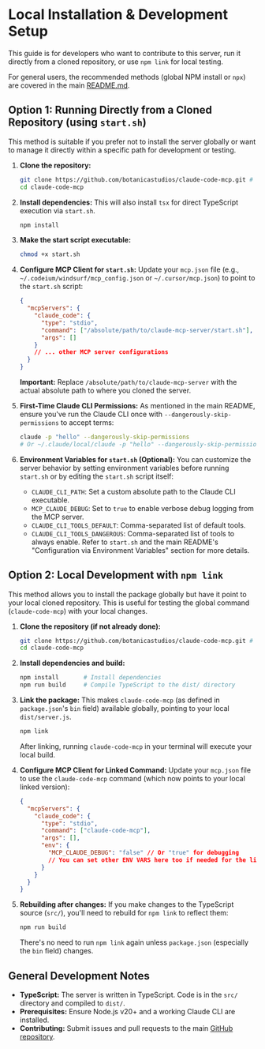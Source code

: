 # Local Installation & Development Setup

This guide is for developers who want to contribute to this server, run it directly from a cloned repository, or use `npm link` for local testing.

For general users, the recommended methods (global NPM install or `npx`) are covered in the main [README.md](../README.md).

## Option 1: Running Directly from a Cloned Repository (using `start.sh`)

This method is suitable if you prefer not to install the server globally or want to manage it directly within a specific path for development or testing.

1.  **Clone the repository:**

    ```bash
    git clone https://github.com/botanicastudios/claude-code-mcp.git # Or your fork/actual repo URL
    cd claude-code-mcp
    ```

2.  **Install dependencies:**
    This will also install `tsx` for direct TypeScript execution via `start.sh`.

    ```bash
    npm install
    ```

3.  **Make the start script executable:**

    ```bash
    chmod +x start.sh
    ```

4.  **Configure MCP Client for `start.sh`:**
    Update your `mcp.json` file (e.g., `~/.codeium/windsurf/mcp_config.json` or `~/.cursor/mcp.json`) to point to the `start.sh` script:

    ```json
    {
      "mcpServers": {
        "claude_code": {
          "type": "stdio",
          "command": ["/absolute/path/to/claude-mcp-server/start.sh"],
          "args": []
        }
        // ... other MCP server configurations
      }
    }
    ```

    **Important:** Replace `/absolute/path/to/claude-mcp-server` with the actual absolute path to where you cloned the server.

5.  **First-Time Claude CLI Permissions:**
    As mentioned in the main README, ensure you've run the Claude CLI once with `--dangerously-skip-permissions` to accept terms:

    ```bash
    claude -p "hello" --dangerously-skip-permissions
    # Or ~/.claude/local/claude -p "hello" --dangerously-skip-permissions
    ```

6.  **Environment Variables for `start.sh` (Optional):**
    You can customize the server behavior by setting environment variables before running `start.sh` or by editing the `start.sh` script itself:
    - `CLAUDE_CLI_PATH`: Set a custom absolute path to the Claude CLI executable.
    - `MCP_CLAUDE_DEBUG`: Set to `true` to enable verbose debug logging from the MCP server.
    - `CLAUDE_CLI_TOOLS_DEFAULT`: Comma-separated list of default tools.
    - `CLAUDE_CLI_TOOLS_DANGEROUS`: Comma-separated list of tools to always enable.
      Refer to `start.sh` and the main README's "Configuration via Environment Variables" section for more details.

## Option 2: Local Development with `npm link`

This method allows you to install the package globally but have it point to your local cloned repository. This is useful for testing the global command (`claude-code-mcp`) with your local changes.

1.  **Clone the repository (if not already done):**

    ```bash
    git clone https://github.com/botanicastudios/claude-code-mcp.git # Or your fork/actual repo URL
    cd claude-code-mcp
    ```

2.  **Install dependencies and build:**

    ```bash
    npm install       # Install dependencies
    npm run build     # Compile TypeScript to the dist/ directory
    ```

3.  **Link the package:**
    This makes `claude-code-mcp` (as defined in `package.json`'s `bin` field) available globally, pointing to your local `dist/server.js`.

    ```bash
    npm link
    ```

    After linking, running `claude-code-mcp` in your terminal will execute your local build.

4.  **Configure MCP Client for Linked Command:**
    Update your `mcp.json` file to use the `claude-code-mcp` command (which now points to your local linked version):

    ```json
    {
      "mcpServers": {
        "claude_code": {
          "type": "stdio",
          "command": ["claude-code-mcp"],
          "args": [],
          "env": {
            "MCP_CLAUDE_DEBUG": "false" // Or "true" for debugging
            // You can set other ENV VARS here too if needed for the linked command
          }
        }
      }
    }
    ```

5.  **Rebuilding after changes:**
    If you make changes to the TypeScript source (`src/`), you'll need to rebuild for `npm link` to reflect them:
    ```bash
    npm run build
    ```
    There's no need to run `npm link` again unless `package.json` (especially the `bin` field) changes.

## General Development Notes

- **TypeScript:** The server is written in TypeScript. Code is in the `src/` directory and compiled to `dist/`.
- **Prerequisites:** Ensure Node.js v20+ and a working Claude CLI are installed.
- **Contributing:** Submit issues and pull requests to the main [GitHub repository](https://github.com/botanicastudios/claude-code-mcp).
